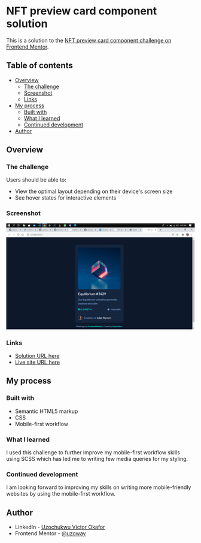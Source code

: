 # NFT preview card component solution

This is a solution to the [NFT preview card component challenge on Frontend Mentor](https://www.frontendmentor.io/challenges/nft-preview-card-component-SbdUL_w0U). 

## Table of contents

- [Overview](#overview)
  - [The challenge](#the-challenge)
  - [Screenshot](#screenshot)
  - [Links](#links)
- [My process](#my-process)
  - [Built with](#built-with)
  - [What I learned](#what-i-learned)
  - [Continued development](#continued-development)
- [Author](#author)

## Overview

### The challenge

Users should be able to:

- View the optimal layout depending on their device's screen size
- See hover states for interactive elements

### Screenshot

![](./screenshot.jpg)

### Links

- [Solution URL here](https://www.frontendmentor.io/solutions/mobile-first-nft-preview-card-component-using-html5-and-css-DcLoaRNGe)
- [Live site URL here](https://nft-preview-card-five.vercel.app/)

## My process

### Built with

- Semantic HTML5 markup
- CSS
- Mobile-first workflow

### What I learned

I used this challenge to further improve my mobile-first workflow skills using SCSS which has led me to writing few media queries for my styling.

### Continued development

I am looking forward to improving my skills on writing more mobile-friendly websites by using the mobile-first workflow.

## Author

- LinkedIn - [Uzochukwu Victor Okafor](https://www.linkedin.com/in/uzochukwuokafor/)
- Frontend Mentor - [@uzoway](https://www.frontendmentor.io/profile/uzoway)
